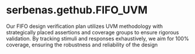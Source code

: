 # serbenas.gethub.FIFO_UVM
Our FIFO design verification plan utilizes UVM methodology with strategically placed assertions and coverage groups to ensure rigorous validation. By tracking stimuli and responses exhaustively, we aim for 100% coverage, ensuring the robustness and reliability of the design
